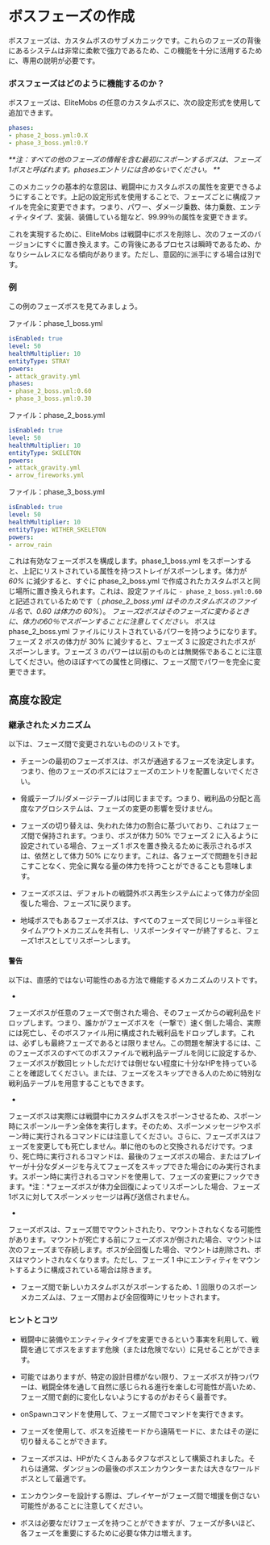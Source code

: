 # ボスフェーズの作成

ボスフェーズは、カスタムボスのサブメカニックです。これらのフェーズの背後にあるシステムは非常に柔軟で強力であるため、この機能を十分に活用するために、専用の説明が必要です。

### ボスフェーズはどのように機能するのか？

ボスフェーズは、EliteMobs の任意のカスタムボスに、次の設定形式を使用して追加できます。

```yaml
phases:
- phase_2_boss.yml:0.X
- phase_3_boss.yml:0.Y
```

_**注：すべての他のフェーズの情報を含む最初にスポーンするボスは、フェーズ1ボスと呼ばれます。phasesエントリには含めないでください。
**_

このメカニックの基本的な意図は、戦闘中にカスタムボスの属性を変更できるようにすることです。上記の設定形式を使用することで、フェーズごとに構成ファイルを完全に変更できます。つまり、パワー、ダメージ乗数、体力乗数、エンティティタイプ、変装、装備している鎧など、99.99％の属性を変更できます。

これを実現するために、EliteMobs
は戦闘中にボスを削除し、次のフェーズのバージョンにすぐに置き換えます。この背後にあるプロセスは瞬時であるため、かなりシームレスになる傾向があります。ただし、意図的に派手にする場合は別です。

### 例

この例のフェーズボスを見てみましょう。

ファイル：phase_1_boss.yml

```yaml
isEnabled: true
level: 50
healthMultiplier: 10
entityType: STRAY
powers:
- attack_gravity.yml
phases:
- phase_2_boss.yml:0.60
- phase_3_boss.yml:0.30
```

ファイル：phase_2_boss.yml

```yaml
isEnabled: true
level: 50
healthMultiplier: 10
entityType: SKELETON
powers:
- attack_gravity.yml
- arrow_fireworks.yml
```

ファイル：phase_3_boss.yml

```yaml
isEnabled: true
level: 50
healthMultiplier: 10
entityType: WITHER_SKELETON
powers:
- arrow_rain
```

これは有効なフェーズボスを構成します。phase_1_boss.yml をスポーンすると、上記にリストされている属性を持つストレイがスポーンします。体力が
_60%_ に減少すると、すぐに phase_2_boss.yml
で作成されたカスタムボスと同じ場所に置き換えられます。これは、設定ファイルに `- phase_2_boss.yml:0.60` と記述されているためです（
_phase_2_boss.yml はそのカスタムボスのファイル名で、0.60 は体力の 60%_）。
_フェーズ2ボスはそのフェーズに変わるときに、体力の60％でスポーンすることに注意してください。_ ボスは phase_2_boss.yml
ファイルにリストされているパワーを持つようになります。フェーズ 2 ボスの体力が 30% に減少すると、フェーズ 3
に設定されたボスがスポーンします。フェーズ 3 のパワーは以前のものとは無関係であることに注意してください。他のほぼすべての属性と同様に、フェーズ間でパワーを完全に変更できます。

## 高度な設定

### 継承されたメカニズム

以下は、フェーズ間で変更されないもののリストです。

- チェーンの最初のフェーズボスは、ボスが通過するフェーズを決定します。つまり、他のフェーズのボスにはフェーズのエントリを配置しないでください。

- 脅威テーブル/ダメージテーブルは同じままです。つまり、戦利品の分配と高度なアグロシステムは、フェーズの変更の影響を受けません。

- フェーズの切り替えは、失われた体力の割合に基づいており、これはフェーズ間で保持されます。つまり、ボスが体力 50% でフェーズ
  2 に入るように設定されている場合、フェーズ 1 ボスを置き換えるために表示されるボスは、依然として体力 50%
  になります。これは、各フェーズで問題を引き起こすことなく、完全に異なる量の体力を持つことができることも意味します。

- フェーズボスは、デフォルトの戦闘外ボス再生システムによって体力が全回復した場合、フェーズ1に戻ります。

- 地域ボスでもあるフェーズボスは、すべてのフェーズで同じリーシュ半径とタイムアウトメカニズムを共有し、リスポーンタイマーが終了すると、フェーズ1ボスとしてリスポーンします。

#### 警告

以下は、直感的ではない可能性のある方法で機能するメカニズムのリストです。

-
フェーズボスが任意のフェーズで倒された場合、そのフェーズからの戦利品をドロップします。つまり、誰かがフェーズボスを（一撃で）速く倒した場合、実際には死亡し、そのボスファイル用に構成された戦利品をドロップします。これは、必ずしも最終フェーズであるとは限りません。この問題を解決するには、このフェーズボスのすべてのボスファイルで戦利品テーブルを同じに設定するか、フェーズボスが数回ヒットしただけでは倒せない程度に十分なHPを持っていることを確認してください。または、フェーズをスキップできる人のために特別な戦利品テーブルを用意することもできます。

-
フェーズボスは実際には戦闘中にカスタムボスをスポーンさせるため、スポーン時にスポーンルーチン全体を実行します。そのため、スポーンメッセージやスポーン時に実行されるコマンドには注意してください。さらに、フェーズボスはフェーズを変更しても死亡しません。単に他のものと交換されるだけです。つまり、死亡時に実行されるコマンドは、最後のフェーズボスの場合、またはプレイヤーが十分なダメージを与えてフェーズをスキップできた場合にのみ実行されます。スポーン時に実行されるコマンドを使用して、フェーズの変更にフックできます。\*注：\*フェーズボスが体力全回復によってリスポーンした場合、フェーズ1ボスに対してスポーンメッセージは再び送信されません。

-
フェーズボスは、フェーズ間でマウントされたり、マウントされなくなる可能性があります。マウントが死亡する前にフェーズボスが倒された場合、マウントは次のフェーズまで存続します。ボスが全回復した場合、マウントは削除され、ボスはマウントされなくなります。ただし、フェーズ
1 中にエンティティをマウントするように構成されている場合は除きます。

- フェーズ間で新しいカスタムボスがスポーンするため、1 回限りのスポーンメカニズムは、フェーズ間および全回復時にリセットされます。

### ヒントとコツ

- 戦闘中に装備やエンティティタイプを変更できるという事実を利用して、戦闘を通じてボスをますます危険（または危険でない）に見せることができます。

- 可能ではありますが、特定の設計目標がない限り、フェーズボスが持つパワーは、戦闘全体を通して自然に感じられる進行を楽しむ可能性が高いため、フェーズ間で劇的に変化しないようにするのがおそらく最善です。

- onSpawnコマンドを使用して、フェーズ間でコマンドを実行できます。

- フェーズを使用して、ボスを近接モードから遠隔モードに、またはその逆に切り替えることができます。

- フェーズボスは、HPがたくさんあるタフなボスとして構築されました。それらは通常、ダンジョンの最後のボスエンカウンターまたは大きなワールドボスとして最適です。

- エンカウンターを設計する際は、プレイヤーがフェーズ間で増援を倒さない可能性があることに注意してください。

- ボスは必要なだけフェーズを持つことができますが、フェーズが多いほど、各フェーズを重要にするために必要な体力は増えます。
